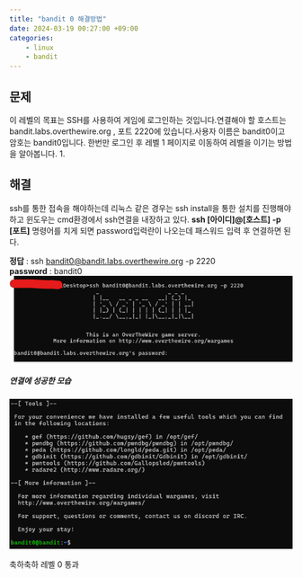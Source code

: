 ```yaml
---
title: "bandit 0 해결방법"
date: 2024-03-19 00:27:00 +09:00
categories: 
    - linux
    - bandit
---
```

## 문제
이 레벨의 목표는 SSH를 사용하여 게임에 로그인하는 것입니다.연결해야 할 호스트는 bandit.labs.overthewire.org , 포트 2220에 있습니다.사용자 이름은 bandit0이고 암호는 bandit0입니다. 한번만 로그인 후 레벨 1 페이지로 이동하여 레벨을 이기는 방법을 알아봅니다. 1.

## 해결
ssh를 통한 접속을 해야하는데 리눅스 같은 경우는 ssh install을 통한 설치를 진행해야하고 윈도우는 cmd환경에서 ssh연결을 내장하고 있다.
**ssh [아이디]@[호스트] -p [포트]** 명령어를 치게 되면 password입력란이 나오는데 
패스워드 입력 후 연결하면 된다.

**정답** : ssh bandit0@bandit.labs.overthewire.org -p 2220    
**password** : bandit0  
<img src="/img/스크린샷 2024-03-19 215754.png">  

##### 연결에 성공한 모습 
<img src="/img/스크린샷 2024-03-19 220056.png">  

축하축하 레벨 0 통과



